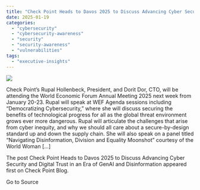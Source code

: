 ```yaml
---
title: "Check Point Heads to Davos 2025 to Discuss Advancing Cyber Security and Digital Trust in an Era of GenAI and Disinformation"
date: 2025-01-19
categories: 
  - "cybersecurity"
  - "cybersecurity-awareness"
  - "security"
  - "security-awareness"
  - "vulnerabilities"
tags: 
  - "executive-insights"
---
```


![](https://blog.checkpoint.com/wp-content/uploads/2025/01/WEF-1.jpg)

Check Point’s Rupal Hollenbeck, President, and Dorit Dor, CTO, will be attending the World Economic Forum Annual Meeting 2025 next week from January 20-23. Rupal will speak at WEF Agenda sessions including “Democratizing Cybersecurity,” where she will discuss securing the benefits of technological progress for all as the global threat environment grows ever more dangerous. Rupal will articulate the challenges that arise from cyber inequity, and why we should all care about a secure-by-design standard up and down the supply chain. She will also speak on a panel titled “Navigating Disinformation, Division and Equality Moonshot” courtesy of the World Woman \[…\]

The post Check Point Heads to Davos 2025 to Discuss Advancing Cyber Security and Digital Trust in an Era of GenAI and Disinformation appeared first on Check Point Blog.

Go to Source
